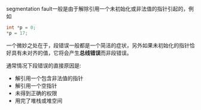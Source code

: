 segmentation fault一般是由于解除引用一个未初始化或非法值的指针引起的，例如
```C
int *p = 0;
*p = 17;
```

一个微妙之处在于，段错误一般都是一个简洁的症状，另外如果未初始化的指针恰好具有未对齐的值，它将会产生**总线错误**而非段错误。

通常情况下段错误的直接原因是:
- 解引用一个包含非法值的指针
- 解引用一个空指针
- 未得到正确的权限
- 用完了堆栈或堆空间

